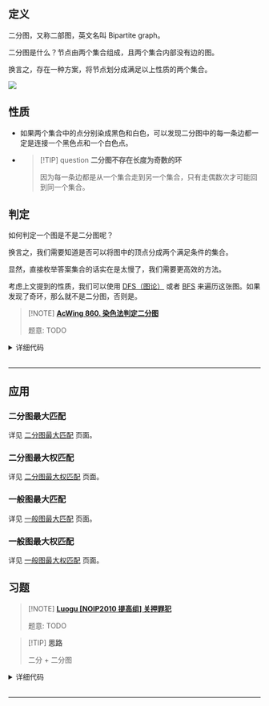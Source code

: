## 定义

二分图，又称二部图，英文名叫 Bipartite graph。

二分图是什么？节点由两个集合组成，且两个集合内部没有边的图。

换言之，存在一种方案，将节点划分成满足以上性质的两个集合。

![](graph/images/bi-graph.svg)

## 性质

- 如果两个集合中的点分别染成黑色和白色，可以发现二分图中的每一条边都一定是连接一个黑色点和一个白色点。

-   > [!TIP] question **二分图不存在长度为奇数的环**
    > 
    > 因为每一条边都是从一个集合走到另一个集合，只有走偶数次才可能回到同一个集合。

## 判定

如何判定一个图是不是二分图呢？

换言之，我们需要知道是否可以将图中的顶点分成两个满足条件的集合。

显然，直接枚举答案集合的话实在是太慢了，我们需要更高效的方法。

考虑上文提到的性质，我们可以使用 [DFS（图论）](graph/dfs.md) 或者 [BFS](graph/bfs.md) 来遍历这张图。如果发现了奇环，那么就不是二分图，否则是。

> [!NOTE] **[AcWing 860. 染色法判定二分图](https://www.acwing.com/problem/content/862/)**
> 
> 题意: TODO

<details>
<summary>详细代码</summary>
<!-- tabs:start -->

##### **C++**

```cpp
#include <algorithm>
#include <cstring>
#include <iostream>

using namespace std;

const int N = 100010, M = 200010;

int n, m;
int h[N], e[M], ne[M], idx;
int color[N];

void add(int a, int b) { e[idx] = b, ne[idx] = h[a], h[a] = idx++; }

bool dfs(int u, int c) {
    color[u] = c;

    for (int i = h[u]; i != -1; i = ne[i]) {
        int j = e[i];
        if (!color[j]) {
            if (!dfs(j, 3 - c)) return false;
        } else if (color[j] == c)
            return false;
    }

    return true;
}

int main() {
    scanf("%d%d", &n, &m);

    memset(h, -1, sizeof h);

    while (m--) {
        int a, b;
        scanf("%d%d", &a, &b);
        add(a, b), add(b, a);
    }

    bool flag = true;
    for (int i = 1; i <= n; i++)
        if (!color[i]) {
            if (!dfs(i, 1)) {
                flag = false;
                break;
            }
        }

    if (flag)
        puts("Yes");
    else
        puts("No");

    return 0;
}
```

##### **Python**

```python
"""
1. 什么是二分图？
2. 可以把所有的点 划分为两个集合，集合A和B中的点互不相连。
3. 一个图是二分图，当且仅当图中不存在奇数环（一个环中的边数是奇数）
   ​	用反证法很好证明。（1-2-1-2-1）起点和终点是会连在一起的.

染色法：判别一个图是不是二分图（一个简单的DFS）
- O(n+m)
- 一条边的两个点一定是属于两个不同的集合
- 由于二分图中没有奇数环，所以染色过程一定没有矛盾（反证法可以证明）

"""


# Python用DFS容易爆栈，建议用BFS再做一遍
def add_edge(a, b):
    global idx
    ev[idx] = b
    ne[idx] = h[a]
    h[a] = idx
    idx += 1


def dfs(u, c):
    color[u] = c
    i = h[u]
    while i != -1:
        j = ev[i]
        if color[j] == 0:
            if not dfs(j, (3 - c)):
                return False
        elif color[j] == c:
            return False
        i = ne[i]
    return True


if __name__ == '__main__':
    N = 100010
    M = 2 * N
    h = [-1] * N
    ev = [0] * M
    ne = [0] * M
    idx = 0
    color = [0] * N

    n, m = map(int, input().split())
    for _ in range(m):
        a, b = map(int, input().split())
        add_edge(a, b)
        add_edge(b, a)
    flag = True
    for i in range(1, n + 1):
        if color[i] == 0:
            if not dfs(i, 1):
                flag = False
                break
    if flag:
        print("Yes")
    else:
        print("No")


# BFS
def add_edge(a, b):
    global idx
    ev[idx] = b
    ne[idx] = h[a]
    h[a] = idx
    idx += 1


def bfs(i, u):
    import queue
    q = queue.Queue()
    q.put([i, u])

    color[i] = u
    while not q.empty():
        u, c = q.get()
        i = h[u]
        while i != -1:
            j = ev[i]
            if not color[j]:
                color[j] = 3 - c
                q.put([j, 3 - c])
            elif color[j] == c:
                return False
            i = ne[i]
    return True


if __name__ == '__main__':
    N = 100010
    M = 2 * N
    h = [-1] * N
    ev = [0] * M
    ne = [0] * M
    idx = 0
    color = [0] * N

    n, m = map(int, input().split())
    for _ in range(m):
        a, b = map(int, input().split())
        add_edge(a, b)
        add_edge(b, a)

    flag = True
    for i in range(1, n + 1):
        if not color[i]:
            if not bfs(i, 1):
                flag = False
                break
    if flag:
        print("Yes")
    else:
        print("No")
```

<!-- tabs:end -->
</details>

<br>

* * *


## 应用

### 二分图最大匹配

详见 [二分图最大匹配](graph/graph-matching/bigraph-match.md) 页面。

### 二分图最大权匹配

详见 [二分图最大权匹配](graph/graph-matching/bigraph-weight-match.md) 页面。

### 一般图最大匹配

详见 [一般图最大匹配](graph/graph-matching/general-match.md) 页面。

### 一般图最大权匹配

详见 [一般图最大权匹配](graph/graph-matching/general-weight-match.md) 页面。

## 习题

> [!NOTE] **[Luogu [NOIP2010 提高组] 关押罪犯](https://www.luogu.com.cn/problem/P1525)**
> 
> 题意: TODO

> [!TIP] **思路**
> 
> 二分 + 二分图

<details>
<summary>详细代码</summary>
<!-- tabs:start -->

##### **C++**

```cpp
#include <bits/stdc++.h>
using namespace std;

const int N = 2e4 + 10, M = 2e5 + 10;

int n, m;
int h[N], e[M], w[M], ne[M], idx;
int color[N];

void add(int a, int b, int c) {
    e[idx] = b, w[idx] = c, ne[idx] = h[a], h[a] = idx ++ ;
}

bool dfs(int u, int c, int m) {
    color[u] = c;
    for (int i = h[u]; ~i; i = ne[i]) {
        // ATTENTION
        if (w[i] <= m)
            continue;
        
        int j = e[i];
        if (color[j] == c)
            return false;
        if (!color[j] && !dfs(j, 3 - c, m))
            return false;
    }
    return true;
}

bool check(int m) {
    memset(color, 0, sizeof color);
    for (int i = 1; i <= n; ++ i )
        if (!color[i])
            if (!dfs(i, 1, m))
                return false;
    return true;
}

int main() {
    memset(h, -1, sizeof h);
    
    cin >> n >> m;
    
    while (m -- ) {
        int a, b, c;
        cin >> a >> b >> c;
        add(a, b, c), add(b, a, c);
    }
    
    int l = 0, r = 1e9;
    while (l < r) {
        int m = l + r >> 1;
        if (check(m))
            r = m;
        else
            l = m + 1;
    }
    cout << l << endl;
    
    return 0;
}
```

##### **Python**

```python

```

<!-- tabs:end -->
</details>

<br>

* * *